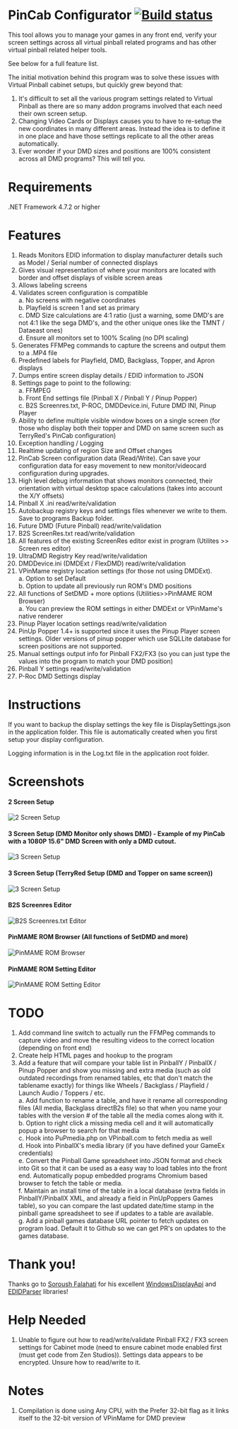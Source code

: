 # PinCab Configurator [![Build status](https://ci.appveyor.com/api/projects/status/rdqo2s3b82l0gpe7?svg=true)](https://ci.appveyor.com/project/xantari/PinCabConfigurator)

This tool allows you to manage your games in any front end, verify your screen settings across all virtual pinball related programs and has other virtual pinball related helper tools.

See below for a full feature list.

The initial motivation behind this program was to solve these issues with Virtual Pinball cabinet setups, but quickly grew beyond that:

1. It's difficult to set all the various program settings related to Virtual Pinball as there are so many addon programs involved that each need their own screen setup.
2. Changing Video Cards or Displays causes you to have to re-setup the new coordinates in many different areas. Instead the idea is to define it in one place and have those settings
replicate to all the other areas automatically.
3. Ever wonder if your DMD sizes and positions are 100% consistent across all DMD programs? This will tell you.

# Requirements

.NET Framework 4.7.2 or higher

# Features

1. Reads Monitors EDID information to display manufacturer details such as Model / Serial number of connected displays
2. Gives visual representation of where your monitors are located with border and offset displays of visible screen areas
3. Allows labeling screens
4. Validates screen configuration is compatible   
	a. No screens with negative coordinates  
	b. Playfield is screen 1 and set as primary  
	c. DMD Size calculations are 4:1 ratio (just a warning, some DMD's are not 4:1 like the sega DMD's, and the other unique ones like the TMNT / Dataeast ones)  
	d. Ensure all monitors set to 100% Scaling (no DPI scaling)  
5. Generates FFMPeg commands to capture the screens and output them to a .MP4 file
6. Predefined labels for Playfield, DMD, Backglass, Topper, and Apron displays
7. Dumps entire screen display details / EDID information to JSON
8. Settings page to point to the following:  
   	a. FFMPEG  
	b. Front End settings file (Pinball X / Pinball Y / Pinup Popper)  
	c. B2S Screenres.txt, P-ROC, DMDDevice.ini, Future DMD INI, Pinup Player  
9. Ability to define multiple visible window boxes on a single screen (for those who display both their topper and DMD on same screen such as TerryRed's PinCab configuration)
10. Exception handling / Logging
11. Realtime updating of region Size and Offset changes
12. PinCab Screen configuration data (Read/Write). Can save your configuration data for easy movement to new monitor/videocard configuration during upgrades.
13. High level debug information that shows monitors connected, their orientation with virtual desktop space calculations (takes into account the X/Y offsets)
14. Pinball X .ini read/write/validation
15. Autobackup registry keys and settings files whenever we write to them. Save to programs Backup folder.
16. Future DMD (Future Pinball) read/write/validation
17. B2S ScreenRes.txt read/write/validation
18. All features of the existing ScreenRes editor exist in program (Utilites >> Screen res editor)
19. UltraDMD Registry Key read/write/validation
20. DMDDevice.ini (DMDExt / FlexDMD) read/write/validation
21. VPinMame registry location settings (for those not using DMDExt).  
	a. Option to set Default  
	b. Option to update all previously run ROM's DMD positions  
22. All functions of SetDMD + more options (Utilities>>PinMAME ROM Browser)  
	a. You can preview the ROM settings in either DMDExt or VPinMame's native renderer  
23. Pinup Player location settings read/write/validation
24. PinUp Popper 1.4+ is supported since it uses the Pinup Player screen settings. Older versions of pinup popper which use SQLLite database for screen positions are not supported.
25. Manual settings output info for Pinball FX2/FX3 (so you can just type the values into the program to match your DMD position)
26. Pinball Y settings read/write/validation 
27. P-Roc DMD Settings display 

# Instructions

If you want to backup the display settings the key file is DisplaySettings.json in the application folder. This file is automatically created when you first setup your display configuration.

Logging information is in the Log.txt file in the application root folder.

# Screenshots

#### 2 Screen Setup  

![2 Screen Setup](https://github.com/xantari/PinCabScreenConfigurator/raw/master/Screenshots/Screenshot_2Screens.png "2 Screen Setup")

#### 3 Screen Setup (DMD Monitor only shows DMD) - Example of my PinCab with a 1080P 15.6" DMD Screen with only a DMD cutout.
![3 Screen Setup](https://github.com/xantari/PinCabScreenConfigurator/raw/master/Screenshots/Screenshot_3Screens.png "3 Screen Setup")

#### 3 Screen Setup (TerryRed Setup (DMD and Topper on same screen))
![3 Screen Setup](https://github.com/xantari/PinCabScreenConfigurator/raw/master/Screenshots/Screenshot_3ScreensV2.png "3 Screen Setup")

#### B2S Screenres Editor
![B2S Screenres.txt Editor](https://github.com/xantari/PinCabScreenConfigurator/raw/master/Screenshots/B2sScreenresEditor.png "B2S Screenres Editor")

#### PinMAME ROM Browser (All functions of SetDMD and more)
![PinMAME ROM Browser](https://github.com/xantari/PinCabScreenConfigurator/raw/master/Screenshots/PinMameROMBrowserScreenshot.png "PinMAME ROM Browser")

#### PinMAME ROM Setting Editor
![PinMAME ROM Setting Editor](https://github.com/xantari/PinCabScreenConfigurator/raw/master/Screenshots/PinMameRomEditorScreenshot.png "PinMAME ROM Setting Editor")

# TODO
1. Add command line switch to actually run the FFMPeg commands to capture video and move the resulting videos to the correct location (depending on front end)
2. Create help HTML pages and hookup to the program
3. Add a feature that will compare your table list in PinballY / PinballX / Pinup Popper and show you missing and extra media (such as old outdated recordings from renamed tables, etc that don't match the tablename exactly)
for things like Wheels / Backglass / Playfield / Launch Audio / Toppers / etc.  
	a. Add function to rename a table, and have it rename all corresponding files (All media, Backglass directB2s file) so that when you name your tables with the version # of the table all the media comes along with it.  
	b. Option to right click a missing media cell and it will automatically popup a browser to search for that media  
	c. Hook into PuPmedia.php on VPinball.com to fetch media as well  
	d. Hook into PinballX's media library (if you have defined your GameEx credentials)  
	e. Convert the Pinball Game spreadsheet into JSON format and check into Git so that it can be used as a easy way to load tables into the front end. Automatically popup embedded programs Chromium based browser to fetch the table or media.  
	f. Maintain an install time of the table in a local database (extra fields in PinballY/PinballX XML, and already a field in PinUpPoppers Games table), so you can compare the last updated date/time stamp in the pinball game spreadsheet to see if updates to a table are available.  
	g. Add a pinball games database URL pointer to fetch updates on program load. Default it to Github so we can get PR's on updates to the games database.  



# Thank you!
Thanks go to [Soroush Falahati](https://github.com/falahati) for his excellent [WindowsDisplayApi](https://github.com/falahati/WindowsDisplayAPI) and [EDIDParser](https://github.com/falahati/EDIDParser) libraries!

# Help Needed

1. Unable to figure out how to read/write/validate Pinball FX2 / FX3 screen settings for Cabinet mode (need to ensure cabinet mode enabled first (must get code from Zen Studios)).
Settings data appears to be encrypted. Unsure how to read/write to it.

# Notes
1. Compilation is done using Any CPU, with the Prefer 32-bit flag as it links itself to the 32-bit version of VPinMame for DMD preview